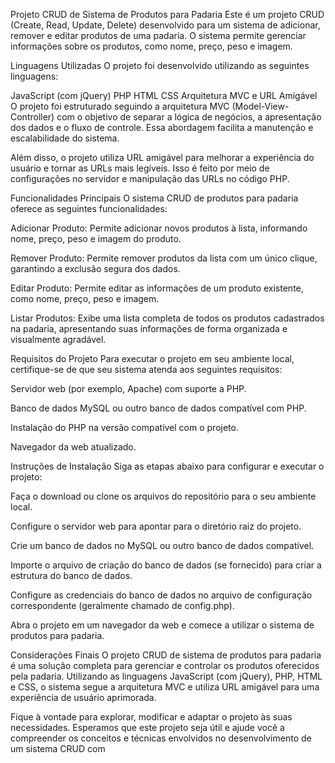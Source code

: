 Projeto CRUD de Sistema de Produtos para Padaria
Este é um projeto CRUD (Create, Read, Update, Delete) desenvolvido para um sistema de adicionar, remover e editar produtos de uma padaria. O sistema permite gerenciar informações sobre os produtos, como nome, preço, peso e imagem.

Linguagens Utilizadas
O projeto foi desenvolvido utilizando as seguintes linguagens:

JavaScript (com jQuery)
PHP
HTML
CSS
Arquitetura MVC e URL Amigável
O projeto foi estruturado seguindo a arquitetura MVC (Model-View-Controller) com o objetivo de separar a lógica de negócios, a apresentação dos dados e o fluxo de controle. Essa abordagem facilita a manutenção e escalabilidade do sistema.

Além disso, o projeto utiliza URL amigável para melhorar a experiência do usuário e tornar as URLs mais legíveis. Isso é feito por meio de configurações no servidor e manipulação das URLs no código PHP.

Funcionalidades Principais
O sistema CRUD de produtos para padaria oferece as seguintes funcionalidades:

Adicionar Produto: Permite adicionar novos produtos à lista, informando nome, preço, peso e imagem do produto.

Remover Produto: Permite remover produtos da lista com um único clique, garantindo a exclusão segura dos dados.

Editar Produto: Permite editar as informações de um produto existente, como nome, preço, peso e imagem.

Listar Produtos: Exibe uma lista completa de todos os produtos cadastrados na padaria, apresentando suas informações de forma organizada e visualmente agradável.

Requisitos do Projeto
Para executar o projeto em seu ambiente local, certifique-se de que seu sistema atenda aos seguintes requisitos:

Servidor web (por exemplo, Apache) com suporte a PHP.

Banco de dados MySQL ou outro banco de dados compatível com PHP.

Instalação do PHP na versão compatível com o projeto.

Navegador da web atualizado.

Instruções de Instalação
Siga as etapas abaixo para configurar e executar o projeto:

Faça o download ou clone os arquivos do repositório para o seu ambiente local.

Configure o servidor web para apontar para o diretório raiz do projeto.

Crie um banco de dados no MySQL ou outro banco de dados compatível.

Importe o arquivo de criação do banco de dados (se fornecido) para criar a estrutura do banco de dados.

Configure as credenciais do banco de dados no arquivo de configuração correspondente (geralmente chamado de config.php).

Abra o projeto em um navegador da web e comece a utilizar o sistema de produtos para padaria.

Considerações Finais
O projeto CRUD de sistema de produtos para padaria é uma solução completa para gerenciar e controlar os produtos oferecidos pela padaria. Utilizando as linguagens JavaScript (com jQuery), PHP, HTML e CSS, o sistema segue a arquitetura MVC e utiliza URL amigável para uma experiência de usuário aprimorada.

Fique à vontade para explorar, modificar e adaptar o projeto às suas necessidades. Esperamos que este projeto seja útil e ajude você a compreender os conceitos e técnicas envolvidos no desenvolvimento de um sistema CRUD com
